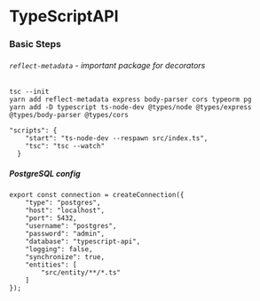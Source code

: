 # TypeScriptAPI

### Basic Steps
###### `reflect-metadata` - important package for decorators
```
tsc --init
yarn add reflect-metadata express body-parser cors typeorm pg 
yarn add -D typescript ts-node-dev @types/node @types/express @types/body-parser @types/cors
```

```
"scripts": {
    "start": "ts-node-dev --respawn src/index.ts",
    "tsc": "tsc --watch"
  }
```

##### PostgreSQL config

```
export const connection = createConnection({
    "type": "postgres",
    "host": "localhost",
    "port": 5432,
    "username": "postgres",
    "password": "admin",
    "database": "typescript-api",
    "logging": false,
    "synchronize": true,
    "entities": [
        "src/entity/**/*.ts"
    ]
});
```

